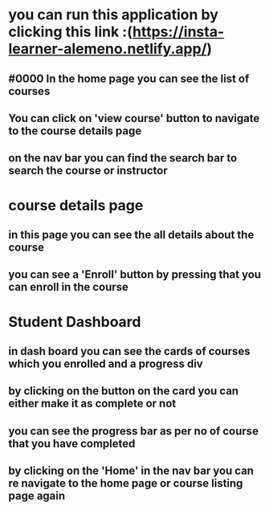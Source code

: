 # you can run this application by clicking this link :(https://insta-learner-alemeno.netlify.app/)
## #0000 In the home page you can see the list of courses
## You can click on 'view course' button to navigate to the course details page
## on the nav bar you can find the search bar to search the course or instructor

# course details page
## in this page you can see the all details about the course 
## you can see a 'Enroll' button by pressing that you can enroll in the course

# Student Dashboard
## in dash board you can see the cards of courses which you enrolled and a progress div
## by clicking on the button on the card you can either make it as complete or not 
## you can see the progress bar as per no of course that you have completed 
## by clicking on the 'Home' in the nav bar you can re navigate to the home page or course listing page again 
